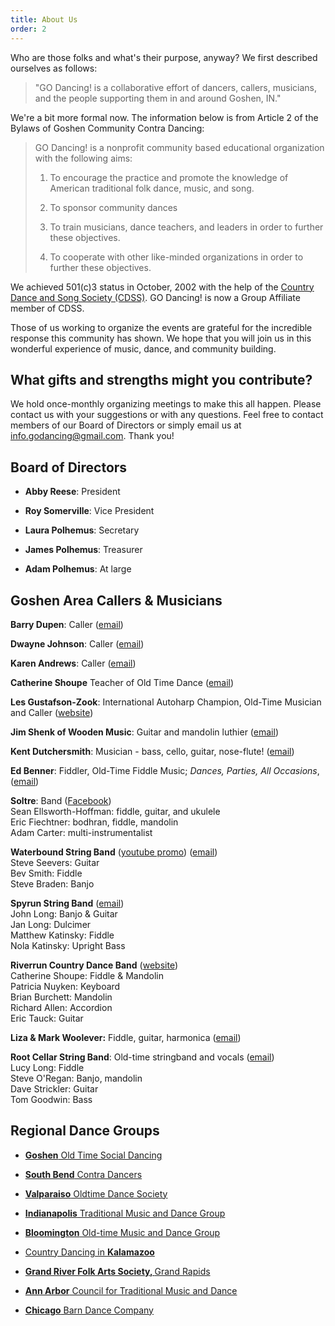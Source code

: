 ```yaml
---
title: About Us
order: 2
---
```


Who are those folks and what's their purpose, anyway? We first described ourselves as follows:

> "GO Dancing! is a collaborative effort of dancers, callers, musicians, and the people supporting them in and around Goshen, IN."

We're a bit more formal now. The information below is from Article 2 of the Bylaws of Goshen Community Contra Dancing:

> GO Dancing! is a nonprofit community based educational organization with the following aims:
>
> 1. To encourage the practice and promote the knowledge of American traditional folk dance, music, and song.
>
> 2. To sponsor community dances
>
> 3. To train musicians, dance teachers, and leaders in order to further these objectives.
>
> 4. To cooperate with other like-minded organizations in order to further these objectives.

We achieved 501(c)3 status in October, 2002 with the help of the [Country Dance and Song Society (CDSS)](http://www.cdss.org/). GO Dancing! is now a Group Affiliate member of CDSS.

Those of us working to organize the events are grateful for the incredible response this community has shown. We hope that you will join us in this wonderful experience of music, dance, and community building.

## What gifts and strengths might you contribute?

We hold once-monthly organizing meetings to make this all happen. Please contact us with your suggestions or with any questions. Feel free to contact members of our Board of Directors or simply email us at [info.godancing@gmail.com](mailto:info.godancing@gmail.com). Thank you!

## Board of Directors

* **Abby Reese**: President

* **Roy Somerville**:  Vice President 

* **Laura Polhemus**:  Secretary

* **James Polhemus**: Treasurer

* **Adam Polhemus**: At large 

## Goshen Area Callers & Musicians

**Barry Dupen**: Caller ([email](mailto:barry.dupen@gmail.com))

**Dwayne Johnson**: Caller ([email](mailto:dwayne.johnson09@gmail.com))

**Karen Andrews**: Caller ([email](mailto:kacog49@verizon.net))

**Catherine Shoupe** Teacher of Old Time Dance ([email](cshoupe@saintmarys.edu))

**Les Gustafson-Zook**: International Autoharp Champion, Old-Time Musician and Caller ([website](http://gustafsonzook.com/))

**Jim Shenk of Wooden Music**: Guitar and mandolin luthier ([email](mailto:jim.woodenmusic@gmail.com))

**Kent Dutchersmith**: Musician - bass, cello, guitar, nose-flute! ([email](mailto:dutchersmith@verizon.net))

**Ed Benner**: Fiddler, Old-Time Fiddle Music; *Dances, Parties, All Occasions*, ([email](mailto:ebennr@earthlink.net))

**Soltre**: Band ([Facebook](https://www.facebook.com/soltreband/))<br>
Sean Ellsworth-Hoffman: fiddle, guitar, and ukulele<br>
Eric Fiechtner: bodhran, fiddle, mandolin<br>
Adam Carter: multi-instrumentalist<br>

**Waterbound String Band** ([youtube promo](https://www.youtube.com/watch?v=WkP4TG6TQV0)) ([email](seeverss@hotmail.com))<br>
Steve Seevers: Guitar<br>
Bev Smith: Fiddle<br>
Steve Braden: Banjo<br>

**Spyrun String Band** ([email](mkatinsky@gmail.com))<br>
John Long: Banjo & Guitar<br>
Jan Long: Dulcimer<br>
Matthew Katinsky: Fiddle<br>
Nola Katinsky: Upright Bass<br>

**Riverrun Country Dance Band** ([website](https://www.riverruncountrydanceband.com/))<br>
Catherine Shoupe: Fiddle & Mandolin<br>
Patricia Nuyken: Keyboard<br>
Brian Burchett: Mandolin<br>
Richard Allen: Accordion<br>
Eric Tauck: Guitar<br>

**Liza & Mark Woolever:** Fiddle, guitar, harmonica ([email](catwithafiddle@hotmail.com))

**Root Cellar String Band**: Old-time stringband and vocals ([email](mailto:LucyL@bgsu.edu)) <br>
Lucy Long: Fiddle <br>
Steve O'Regan: Banjo, mandolin<br>
Dave Strickler: Guitar<br>
Tom Goodwin: Bass

## Regional Dance Groups

* **[Goshen](https://www.facebook.com/groups/1693748424455890/?ref=share&mibextid=NSMWBT)**[ Old Time Social Dancing](https://www.facebook.com/groups/1693748424455890/?ref=share&mibextid=NSMWBT)

* **[South Bend](http://www.sbcontras.org/)**[ Contra Dancers](http://www.sbcontras.org/)

* **[Valparaiso](https://www.valpo.chicagobarndance.com/)**[ Oldtime Dance Society](https://www.valpo.chicagobarndance.com/)

* **[Indianapolis](http://www.indycontra.org/)**[ Traditional Music and Dance Group](http://www.indycontra.org/)

* **[Bloomington](http://bloomingtoncontra.org/)**[ Old-time Music and Dance Group](http://bloomingtoncontra.org/)

* [Country Dancing in ](https://www.countrydancinginkalamazoo.com/)**[Kalamazoo](https://www.countrydancinginkalamazoo.com/)**

* **[Grand River Folk Arts Society, ](https://sites.google.com/view/grandriverfolkarts/home/)**[Grand Rapids](https://sites.google.com/view/grandriverfolkarts/home/)

* **[Ann Arbor](http://aactmad.org/)**[ Council for Traditional Music and Dance](http://aactmad.org/)

* **[Chicago](http://www.chicagobarndance.com/)**[ Barn Dance Company](http://www.chicagobarndance.com/)
